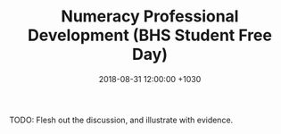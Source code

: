﻿---
layout: post
title:  "Numeracy Professional Development (BHS Student Free Day)"
date:   2018-08-31 12:00:00 +1030
categories: MTeach bhsPlacement
---




TODO: Flesh out the discussion, and illustrate with evidence.






 







